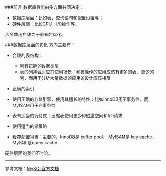 <!--
author: 刘青
date: 2016-04-15
title: MySQL优化之：概述
tags: MySQL优化
category: tool/mysql
status: publish
summary: 一听到MySQL调优就感觉很困难，很专业。作为应用程序员，直接查看官方文档，我想，调优也不会那么神秘。
-->

###前言
数据库性能由多方面共同决定：
- 数据库层面：比如表，查询语句和配置设置等；
- 硬件层面：比如CPU，I/0操作等。

大多数用户致力于前者的优化。

###数据库层面的优化
方向主要有：
- 合理的表结构：
	- 列有正确的数据类型
	- 表的列集合适应其使用场景：频繁操作的应用应该有更多的表、更少的列，而用于分析大量数据的应用的设计应该相反

- 正确的索引
- 使用正确的存储引擎，使用其擅长的特性：比如InnoDB用于事务性，而MyISAM用于非事务性
- 表有适当的行格式：压缩表使用更少的磁盘空间和I/O请求
- 使用适当的锁策略
- 缓存配置得当：主要的，InnoDB是 buffer pool， MyISAM是 key cache，MySQL是query cache



硬件层面的我们不讨论。

-------------------------
参考文档：[MySQL官方文档](http://dev.mysql.com/doc/refman/5.7/en/optimize-overview.html)


